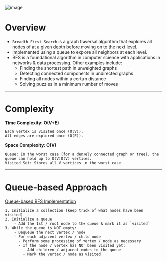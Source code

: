 ![image](https://github.com/user-attachments/assets/4724f4a8-b582-4aea-b907-f02ef8cdd1bc)

# Overview
* `Breadth First Search` is a graph traversal algorithm that explores all nodes of at a given depth before moving on to the next level.
* Implemented using a queue to explore all neighbors at each level.
* BFS is a foundational algorithm in computer science with applications in networks & data processing. Other examples include:
   * Finding the shortest path in unweighted graphs
   * Detecting connected components in undirected graphs
   * Finding all nodes within a certain distance
   * Solving puzzles in a minimum number of moves

***
# Complexity
**Time Complexity: O(V+E)**

    Each vertex is visited once (O(V)).
    All edges are explored once (O(E)).

**Space Complexity: O(V)**

    Queue: In the worst case (for a densely connected graph or tree), the queue can hold up to O(V)O(V) vertices.
    Visited Set: Stores all V vertices in the worst case.
***


# Queue-based Approach
[Queue-based BFS Implementation]()

```
1. Initialize a collection (keep track of what nodes have been visited)
2. Initialize a queue
    - Add the 1st / root node to the queue & mark it as `visited`
3. While the queue is NOT empty:
    - Dequeue the next vertex / node
    - For each adjacent vertex / child node
      - Perform some processing of vertex / node as necessary
      - If the node / vertex has NOT been visited yet:
        - Add children / adjacent nodes to the queue
        - Mark the vertex / node as visited
```